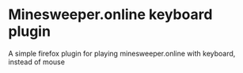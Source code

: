 # Minesweeper.online keyboard plugin
A simple firefox plugin for playing minesweeper.online with keyboard, instead of mouse
